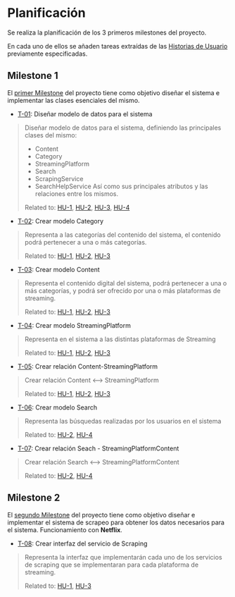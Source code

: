 # Planificación

Se realiza la planificación de los 3 primeros milestones del proyecto.

En cada uno de ellos se añaden tareas extraídas de las [Historias de Usuario](./hu.md) previamente especificadas.

## Milestone 1

El [primer Milestone](https://github.com/Josalmer/where-to-watch/milestone/1) del proyecto tiene como objetivo diseñar el sistema e implementar las clases esenciales del mismo.

* [T-01](https://github.com/Josalmer/where-to-watch/issues/9): Diseñar modelo de datos para el sistema
>Diseñar modelo de datos para el sistema, definiendo las principales clases del mismo:
>- Content
>- Category
>- StreamingPlatform
>- Search
>- ScrapingService
>- SearchHelpService
>Así como sus principales atributos y las relaciones entre los mismos.
>
>Related to: [HU-1](https://github.com/Josalmer/where-to-watch/issues/5), [HU-2](https://github.com/Josalmer/where-to-watch/issues/6), [HU-3](https://github.com/Josalmer/where-to-watch/issues/7), [HU-4](https://github.com/Josalmer/where-to-watch/issues/8)

* [T-02](https://github.com/Josalmer/where-to-watch/issues/10): Crear modelo Category
>Representa a las categorías del contenido del sistema, el contenido podrá pertenecer a una o más categorías.
>
>Related to: [HU-1](https://github.com/Josalmer/where-to-watch/issues/5), [HU-2](https://github.com/Josalmer/where-to-watch/issues/6), [HU-3](https://github.com/Josalmer/where-to-watch/issues/7)

* [T-03](https://github.com/Josalmer/where-to-watch/issues/11): Crear modelo Content
>Representa el contenido digital del sistema, podrá pertenecer a una o más categorías, y podrá ser ofrecido por una o más plataformas de streaming.
>
>Related to: [HU-1](https://github.com/Josalmer/where-to-watch/issues/5), [HU-2](https://github.com/Josalmer/where-to-watch/issues/6), [HU-3](https://github.com/Josalmer/where-to-watch/issues/7)

* [T-04](https://github.com/Josalmer/where-to-watch/issues/12): Crear modelo StreamingPlatform
>Representa en el sistema a las distintas plataformas de Streaming
>
>Related to: [HU-1](https://github.com/Josalmer/where-to-watch/issues/5), [HU-2](https://github.com/Josalmer/where-to-watch/issues/6), [HU-3](https://github.com/Josalmer/where-to-watch/issues/7)

* [T-05](https://github.com/Josalmer/where-to-watch/issues/13): Crear relación Content-StreamingPlatform
>Crear relación Content <--> StreamingPlatform
>
>Related to: [HU-1](https://github.com/Josalmer/where-to-watch/issues/5), [HU-2](https://github.com/Josalmer/where-to-watch/issues/6), [HU-3](https://github.com/Josalmer/where-to-watch/issues/7)

* [T-06](https://github.com/Josalmer/where-to-watch/issues/14): Crear modelo Search
>Representa las búsquedas realizadas por los usuarios en el sistema
>
>Related to: [HU-2](https://github.com/Josalmer/where-to-watch/issues/6), [HU-4](https://github.com/Josalmer/where-to-watch/issues/8)

* [T-07](https://github.com/Josalmer/where-to-watch/issues/15): Crear relación Seach - StreamingPlatformContent
>Crear relación Search <--> StreamingPlatformContent
>
>Related to: [HU-2](https://github.com/Josalmer/where-to-watch/issues/6), [HU-4](https://github.com/Josalmer/where-to-watch/issues/8)

## Milestone 2

El [segundo Milestone](https://github.com/Josalmer/where-to-watch/milestone/2) del proyecto tiene como objetivo diseñar e implementar el sistema de scrapeo para obtener los datos necesarios para el sistema. Funcionamiento con **Netflix**.

* [T-08](https://github.com/Josalmer/where-to-watch/issues/16): Crear interfaz del servicio de Scraping
>Representa la interfaz que implementarán cada uno de los servicios de scraping que se implementaran para cada plataforma de streaming.
>
>Related to: [HU-1](https://github.com/Josalmer/where-to-watch/issues/5), [HU-3](https://github.com/Josalmer/where-to-watch/issues/7)
